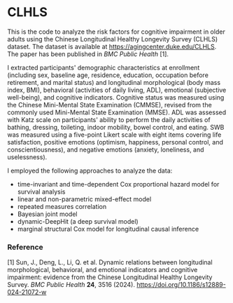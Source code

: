 # CLHLS
This is the code to analyze the risk factors for cognitive impairment in older adults using the Chinese Longitudinal Healthy Longevity Survey (CLHLS) dataset. The dataset is available at <https://agingcenter.duke.edu/CLHLS>. The paper has been published in *BMC Public Health* [1].

I extracted participants' demographic characteristics at enrollment (including sex, baseline age, residence, education, occupation before retirement, and marital status) and longitudinal morphological (body mass index, BMI), behavioral (activities of daily living, ADL), emotional (subjective well-being), and cognitive indicators. Cognitive status was measured using the Chinese Mini-Mental State Examination (CMMSE), revised from the commonly used Mini-Mental State Examination (MMSE). ADL was assessed with Katz scale on participants' ability to perform the daily activities of bathing, dressing, toileting, indoor mobility, bowel control, and eating. SWB was measured using a five-point Likert scale with eight items covering life satisfaction, positive emotions (optimism, happiness, personal control, and conscientiousness), and negative emotions (anxiety, loneliness, and uselessness).

I employed the following approaches to analyze the data:
* time-invariant and time-dependent Cox proportional hazard model for survival analysis
* linear and non-parametric mixed-effect model
* repeated measures correlation
* Bayesian joint model
* dynamic-DeepHit (a deep survival model)
* marginal structural Cox model for longitudinal causal inference

### Reference
[1] Sun, J., Deng, L., Li, Q. et al. Dynamic relations between longitudinal morphological, behavioral, and emotional indicators and cognitive impairment: evidence from the Chinese Longitudinal Healthy Longevity Survey. *BMC Public Health* **24**, 3516 (2024). <https://doi.org/10.1186/s12889-024-21072-w>
